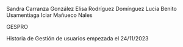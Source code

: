 Sandra Carranza González
Elisa Rodríguez Domínguez
Lucia Benito Usamentiaga
Iciar Mañueco Nales 

GESPRO

Historia de Gestión de usuarios empezada el 24/11/2023